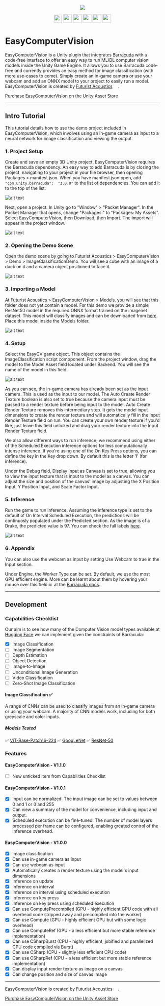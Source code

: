 <p align="center">
  <img src="https://github.com/FuturistAcoustics/EasyComputerVision/blob/main/Images/EasyComputerVision%20Logo%20192x192.png">
</p>
<p align="center">
  <a href="https://futuristacoustics.com/"><img src="https://futuristacoustics.com/wp-content/uploads/2023/09/Futurist-Acoustics-Logo-Favicon.png" width=26px></a>
  <a href="https://www.linkedin.com/company/futurist-acoustics/"><img src="https://futuristacoustics.com/wp-content/uploads/2023/10/LinkedIn-2023.svg" width=28px></a>
  <a href="https://www.youtube.com/@futuristacoustics"><img src="https://futuristacoustics.com/wp-content/uploads/2023/10/YouTube-SM.svg" width=28px></a>
  <a href="https://www.reddit.com/r/FuturistAcoustics/"><img src="https://futuristacoustics.com/wp-content/uploads/2023/10/Reddit-2023.svg" width=28px></a>
  <a href="https://twitter.com/FutAcoustics"><img src="https://futuristacoustics.com/wp-content/uploads/2023/10/X-2023.svg" width=28px></a>
  <a href="https://github.com/FuturistAcoustics"><img src="https://futuristacoustics.com/wp-content/uploads/2023/10/GitHub-SM.svg" width=28px></a>
</p>

# EasyComputerVision
EasyComputerVision is a Unity plugin that integrates [Barracuda](https://docs.unity3d.com/Packages/com.unity.barracuda@3.0/manual/TensorHandling.html) with a code-free interface to offer an easy way to run ML/DL computer vision models inside the Unity Game Engine. It allows you to use Barracuda code-free and currently provides an easy method for image classification (with more use-cases to come). Simply create an in-game camera or use your webcam and add an ONNX model to your project to easily run a model. EasyComputerVision is created by [Futurist Acoustics](https://futuristacoustics.com/) <a href="https://futuristacoustics.com/"><img src="https://futuristacoustics.com/wp-content/uploads/2022/12/Media-Asset-Logo-1024%E2%80%8A%C3%97%E2%80%8A1130-928x1024.png" width=14px></a>.

[Purchase EasyComputerVision on the Unity Asset Store](https://u3d.as/37DT) <a href="https://u3d.as/37DT"><img src="https://github.com/FuturistAcoustics/EasyComputerVision/raw/main/Images/EasyComputerVision%20Logo%20192x192.png" width=14px></a>

-----


## Intro Tutorial
This tutorial details how to use the demo project included in EasyComputerVision, which involves using an in-game camera as input to a neural network for image classification and viewing the output.

### 1. Project Setup
Create and save an empty 3D Unity project. EasyComputerVision requires the Barracuda dependency. An easy way to add Barracuda is by closing the project, navigating to your project in your file browser, then opening Packages > manifest.json. When you have manifest.json open, add 
`"com.unity.barracuda":  "3.0.0"` to the list of dependencies. You can add it to the top of the list:

![alt text](https://github.com/FuturistAcoustics/EasyComputerVision/blob/main/Images/Tutorial_01.png?raw=true "Tutorial_1")

Next, open a project. In Unity go to "Window" > "Packet Manager". In the Packet Manager that opens, change "Packages:" to "Packages: My Assets". Select EasyComputerVision, then Download, then Import. The import will appear in the project window.

![alt text](https://github.com/FuturistAcoustics/EasyComputerVision/blob/main/Images/Tutorial_02.png?raw=true "Tutorial_2")

### 2. Opening the Demo Scene
Open the demo scene by going to Futurist Acoustics > EasyComputerVision > Demo > ImageClassificationDemo. You will see a cube with an image of a duck on it and a camera object positioned to face it.

![alt text](https://github.com/FuturistAcoustics/EasyComputerVision/blob/main/Images/Tutorial_03.png?raw=true "Tutorial_3")

### 3. Importing a Model
At Futurist Acoustics > EasyComputerVision > Models, you will see that this folder does not yet contain a model. For this demo we provide a simple ResNet50 model in the required ONNX format trained on the imagenet dataset. This model will classify images and can be downloaded from [here](https://github.com/FuturistAcoustics/EasyCV/tree/main/Models). Place this model inside the Models folder.

![alt text](https://github.com/FuturistAcoustics/EasyComputerVision/blob/main/Images/Tutorial_04.png?raw=true "Tutorial_4")

### 4. Setup
Select the EasyCV game object. This object contains the ImageClassification script compponent. From the project window, drag the model to the Model Asset field located under Backend. You will see the name of the model in this field.

![alt text](https://github.com/FuturistAcoustics/EasyComputerVision/blob/main/Images/Tutorial_05.png?raw=true "Tutorial_5")

As you can see, the in-game camera has already been set as the input camera. This is used as the input to our model. The Auto Create Render Texture boolean is also set to true because the camera input must be passed to a render texture before being input to the model. Auto Create Render Texture removes this intermediary step. It gets the model input dimensions to create the render texture and will automatically fill in the Input Render Texture field on run. You can create your own render texture if you'd like, just leave this field unticked and drag your render texture into the Input Render Texture field.

We also allow different ways to run inference; we recommend using either of the Scheduled Execution inference options for less computationally intense inference. If you're using one of the On Key Press options, you can define the key in the Key drop down. By default this is the letter 'I' (for inference).

Under the Debug field, Display Input as Canvas is set to true, allowing you to view the input texture that is input to the model as a canvas. You can adjust the size and position of the canvas' image by adjusting the X Position Input, Y Position Input, and Scale Factor Input.

### 5. Inference
Run the game to run inference. Assuming the inference type is set to the default of On Interval Scheduled Execution, the predictions will be continuosly populated under the Predicted section. As the image is of a Drake, the predicted value is 97. You can check the full labels [here](https://gist.github.com/yrevar/942d3a0ac09ec9e5eb3a).

![alt text](https://github.com/FuturistAcoustics/EasyComputerVision/blob/main/Images/Marketing_02.png?raw=true "Tutorial_6")


### 6. Appendix
You can also use the webcam as input by setting Use Webcam to true in the Input section.

Under Engine, the Worker Type can be set. By default, we use the most GPU efficient engine. More can be learnt about them by hovering your mouse over this field or at the [Barracuda docs](https://docs.unity3d.com/Packages/com.unity.barracuda@3.0/manual/Worker.html).


-----

## Development
### Capabilities Checklist
Our aim is to see how many of the Computer Vision model types available at [Hugging Face](https://huggingface.co/models) we can implement given the constraints of Barracuda:
- [x] Image Classification
- [ ] Image Segmentation
- [ ] Depth Estimation
- [ ] Object Detection
- [ ] Image-to-Image
- [ ] Unconditional Image Generation
- [ ] Video Classification
- [ ] Zero-Shot Image Classification

#### Image Classification ✅
A range of CNNs can be used to classify images from an in-game camera or using your webcam. A majority of CNN models work, including for both greyscale and color inputs.
##### Models Tested
✅ [ViT-Base-Patch16–224](https://huggingface.co/google/vit-base-patch16-224)
✅ [GoogLeNet](https://pytorch.org/hub/pytorch_vision_googlenet/)
✅ [ResNet-50](https://huggingface.co/microsoft/resnet-50)

### Features
#### EasyComputerVision - V1.1.0
- [ ] New unticked item from Capabilities Checklist

#### EasyComputerVision - V1.0.1
- [x] Input can be normalized. The input image can be set to values between 0 and 1 or 0 and 255
- [x] Can view a summary of the model for convenience, including input and output.
- [x] Scheduled execution can be fine-tuned. The number of model layers processed per frame can be configured, enabling greated control of the inference overhead.

#### EasyComputerVision - V1.0.0
- [x] Image classification
- [x] Can use in-game camera as input
- [x] Can use webcam as input
- [x] Automatically creates a render texture using the model's input dimensions
- [x] Inference on update
- [x] Inference on interval
- [x] Inference on interval using scheduled execution
- [x] Inference on key press
- [x] Inference on key press using scheduled execution
- [x] Can use ComputePrecompiled (GPU - highly efficient GPU code with all overhead code stripped away and precompiled into the worker)
- [x] Can use Compute (GPU - highly efficient GPU but with some logic overhead)
- [x] Can use ComputeRef (GPU - a less efficient but more stable reference implementation)
- [x] Can use CSharpBurst (CPU - highly efficient, jobified and parallelized CPU code compiled via Burst)
- [x] Can use CSharp (CPU - slightly less efficient CPU code)
- [x] Can use CSharpRef (CPU - a less efficient but more stable reference implementation)
- [x] Can display input render texture as image on a canvas
- [x] Can change position and size of canvas image

-----

EasyComputerVision is created by [Futurist Acoustics](https://futuristacoustics.com/) <a href="https://futuristacoustics.com/"><img src="https://futuristacoustics.com/wp-content/uploads/2022/12/Media-Asset-Logo-1024%E2%80%8A%C3%97%E2%80%8A1130-928x1024.png" width=14px></a>.

[Purchase EasyComputerVision on the Unity Asset Store](https://u3d.as/37DT) <a href="https://u3d.as/37DT"><img src="https://github.com/FuturistAcoustics/EasyComputerVision/raw/main/Images/EasyComputerVision%20Logo%20192x192.png" width=14px></a>
